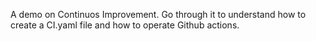 A demo on Continuos Improvement.
Go through it to understand how to create a CI.yaml file and how to operate Github actions.
